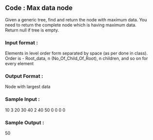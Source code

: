 ## Code : Max data node
Given a generic tree, find and return the node with maximum data. You need to return the complete node which is having maximum data.<br/>
Return null if tree is empty.
### Input format :
Elements in level order form separated by space (as per done in class). Order is - 
Root_data, n (No_Of_Child_Of_Root), n children, and so on for every element 
### Output Format :
Node with largest data
### Sample Input :
10 3 20 30 40 2 40 50 0 0 0 0 
### Sample Output :
50